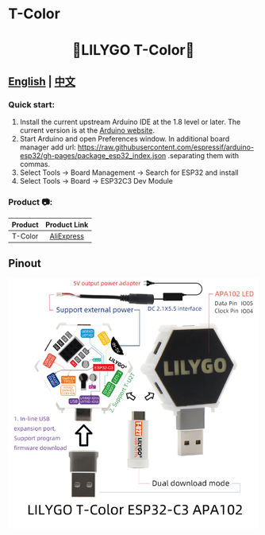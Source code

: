 # T-Color

<h1 align = "center">🌟LILYGO T-Color🌟</h1>

## **[English](./README.MD) | [中文](./README_CN.MD)**

<h3 align = "left">Quick start:</h3>

1. Install the current upstream Arduino IDE at the 1.8 level or later. The current version is at the [Arduino website](http://www.arduino.cc/en/main/software).
2. Start Arduino and open Preferences window. In additional board manager add url: https://raw.githubusercontent.com/espressif/arduino-esp32/gh-pages/package_esp32_index.json .separating them with commas.
3. Select Tools -> Board Management -> Search for ESP32 and install
4. Select Tools -> Board -> ESP32C3 Dev Module


<h3 align = "left">Product 📷:</h3>

| Product |                           Product  Link                            |
| :-----: | :----------------------------------------------------------------: |
| T-Color | [AliExpress](https://pt.aliexpress.com/item/1005003930136483.html) |

## Pinout

![](image/T-Color-EN.jpg)



